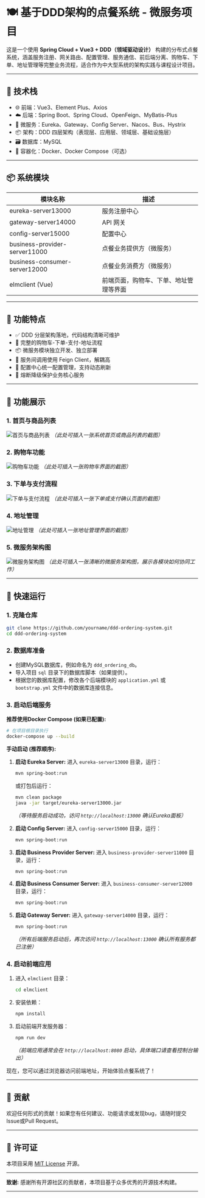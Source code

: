# 🍽️ 基于DDD架构的点餐系统 - 微服务项目

这是一个使用 **Spring Cloud + Vue3 + DDD（领域驱动设计）** 构建的分布式点餐系统，涵盖服务注册、网关路由、配置管理、服务通信、前后端分离、购物车、下单、地址管理等完整业务流程，适合作为中大型系统的架构实践与课程设计项目。

---

## 🧱 技术栈

- 🌐 前端：Vue3、Element Plus、Axios
- ☁️ 后端：Spring Boot、Spring Cloud、OpenFeign、MyBatis-Plus
- 🔄 微服务：Eureka、Gateway、Config Server、Nacos、Bus、Hystrix
- 📦 架构：DDD 四层架构（表现层、应用层、领域层、基础设施层）
- 🗃️ 数据库：MySQL
- 🐳 容器化：Docker、Docker Compose（可选）

---

## 📦 系统模块

| 模块名称 | 描述 |
|----------|------|
| eureka-server13000 | 服务注册中心 |
| gateway-server14000 | API 网关 |
| config-server15000 | 配置中心 |
| business-provider-server11000 | 点餐业务提供方（微服务） |
| business-consumer-server12000 | 点餐业务消费方（微服务） |
| elmclient (Vue) | 前端页面，购物车、下单、地址管理等界面 |

---

## 🧩 功能特点

- ✅ DDD 分层架构落地，代码结构清晰可维护
- 🧭 完整的购物车-下单-支付-地址流程
- 📦 微服务模块独立开发、独立部署
- 🔗 服务间调用使用 Feign Client，解耦高
- 📄 配置中心统一配置管理，支持动态刷新
- 🚨 熔断降级保护业务核心服务

---

## 📸 功能展示

### 1. 首页与商品列表
![首页与商品列表](https://via.placeholder.com/800x450?text=Homepage+and+Product+List)
*（此处可插入一张系统首页或商品列表的截图）*

### 2. 购物车功能
![购物车功能](https://via.placeholder.com/800x450?text=Shopping+Cart+Functionality)
*（此处可插入一张购物车界面的截图）*

### 3. 下单与支付流程
![下单与支付流程](https://via.placeholder.com/800x450?text=Order+and+Payment+Process)
*（此处可插入一张下单或支付确认页面的截图）*

### 4. 地址管理
![地址管理](https://via.placeholder.com/800x450?text=Address+Management)
*（此处可插入一张地址管理界面的截图）*

### 5. 微服务架构图
![微服务架构图](https://via.placeholder.com/800x450?text=Microservices+Architecture+Diagram)
*（此处可插入一张清晰的微服务架构图，展示各模块如何协同工作）*

---

## 🚀 快速运行

### 1. 克隆仓库

```bash
git clone https://github.com/yourname/ddd-ordering-system.git
cd ddd-ordering-system
```

### 2. 数据库准备

*   创建MySQL数据库，例如命名为 `ddd_ordering_db`。
*   导入项目 `sql` 目录下的数据库脚本（如果提供）。
*   根据您的数据库配置，修改各个后端模块的 `application.yml` 或 `bootstrap.yml` 文件中的数据库连接信息。

### 3. 启动后端服务

**推荐使用Docker Compose (如果已配置):**

```bash
# 在项目根目录执行
docker-compose up --build
```

**手动启动 (推荐顺序):**

1.  **启动 Eureka Server:**
    进入 `eureka-server13000` 目录，运行：
    ```bash
    mvn spring-boot:run
    ```
    或打包后运行：
    ```bash
    mvn clean package
    java -jar target/eureka-server13000.jar
    ```
    *（等待服务启动成功，访问 `http://localhost:13000` 确认Eureka面板）*

2.  **启动 Config Server:**
    进入 `config-server15000` 目录，运行：
    ```bash
    mvn spring-boot:run
    ```

3.  **启动 Business Provider Server:**
    进入 `business-provider-server11000` 目录，运行：
    ```bash
    mvn spring-boot:run
    ```

4.  **启动 Business Consumer Server:**
    进入 `business-consumer-server12000` 目录，运行：
    ```bash
    mvn spring-boot:run
    ```

5.  **启动 Gateway Server:**
    进入 `gateway-server14000` 目录，运行：
    ```bash
    mvn spring-boot:run
    ```
    *（所有后端服务启动后，再次访问 `http://localhost:13000` 确认所有服务都已注册）*

### 4. 启动前端应用

1.  进入 `elmclient` 目录：
    ```bash
    cd elmclient
    ```
2.  安装依赖：
    ```bash
    npm install
    ```
3.  启动前端开发服务器：
    ```bash
    npm run dev
    ```
    *（前端应用通常会在 `http://localhost:8080` 启动，具体端口请查看控制台输出）*

现在，您可以通过浏览器访问前端地址，开始体验点餐系统了！

---

## 🤝 贡献

欢迎任何形式的贡献！如果您有任何建议、功能请求或发现bug，请随时提交Issue或Pull Request。

---

## 📄 许可证

本项目采用 [MIT License](LICENSE) 开源。

---

**致谢:** 感谢所有开源社区的贡献者，本项目基于众多优秀的开源技术构建。

---
